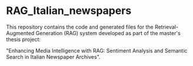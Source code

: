 # RAG_Italian_newspapers
This repository contains the code and generated files for the Retrieval-Augmented Generation (RAG) system developed as part of the master's thesis project:

"Enhancing Media Intelligence with RAG: Sentiment Analysis and Semantic Search in Italian Newspaper Archives".